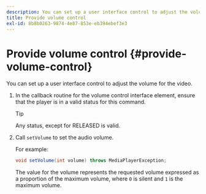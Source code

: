 ```yaml
---
description: You can set up a user interface control to adjust the volume for the video.
title: Provide volume control
exl-id: 8b8b0263-9874-4e87-853e-eb394ebef3e3
---
```

# Provide volume control {#provide-volume-control}

You can set up a user interface control to adjust the volume for the video.

1. In the callback routine for the volume control interface element, ensure that the player is in a valid status for this command.

   >[!TIP]
   >
   >Any status, except for RELEASED is valid.

1. Call `setVolume` to set the audio volume.

   For example: 

   ```java
   void setVolume(int volume) throws MediaPlayerException;
   ```

   The value for the volume represents the requested volume expressed as a proportion of the maximum volume, where `0` is silent and `1` is the maximum volume.
